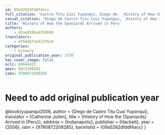 ```yaml
---
id: 09a5262dfddf4acc
full_citation: 'Castro Titu Cusi Yupanqui, Diego de. _History of How the Spanairds Arrived in Peru_. Indianapolis: Hackett, 2006.'
casual_citation: 'Diego de Castro Titu Cusi Yupanqui, _History of How the Spaniards Arrived in Peru_, translated with an introduction by Catherine Julien (2006).'
title: 'History of How the Spaniards Arrived in Peru'
authors:
    - d2ae059bab35d68b
translators:
    - 4756dbf1e51376c9
categories:
    - primary
original_publication_year: 1570
has_cover_image: false
oclc: 65644421
amzn: 0872208281
isbn: 9780872208285
---
```

# Need to add original publication year
@book{yupanqui2006,
  author = {Diego de Castro Titu Cusi Yupanqui},
  translator = {Catherine Julien},
  title = {History of How the {Spaniards} Arrived in {Peru}},
  address = {Indianapolis},
  publisher = {Hackett},
  year = {2006},
  isbn = {9780872208285},
  backlistId = {09a5262dfddf4acc}
}

